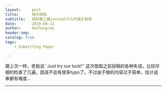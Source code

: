 ```yaml
---
layout:     post
title:      再次投稿
subtitle:   我的第二篇journal什么时候才有呀
date:       2019-09-12
author:     hechangran
header-img:
catalog: true
tags:
    - Submitting Paper 

--- 
```


跟上次一样，老板说``Just try our luck!''
这次吸取之前投稿的各种失误，比较仔细的检查了几遍，因该不会有很多typo了。不过由于做的内容过于简单，估计送审都有难度...


 
---



